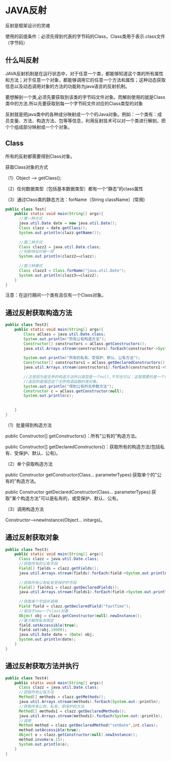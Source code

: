 # JAVA反射

反射是框架设计的灵魂
 
使用的前提条件：必须先得到代表的字节码的Class，Class类用于表示.class文件（字节码）
 
## 什么叫反射

  JAVA反射机制是在运行状态中，对于任意一个类，都能够知道这个类的所有属性和方法；对于任意一个对象，都能够调用它的任意一个方法和属性；这种动态获取信息以及动态调用对象的方法的功能称为java语言的反射机制。

  要想解剖一个类,必须先要获取到该类的字节码文件对象。而解剖使用的就是Class类中的方法.所以先要获取到每一个字节码文件对应的Class类型的对象
  
  反射就是把java类中的各种成分映射成一个个的Java对象。例如：一个类有：成员变量、方法、构造方法、包等等信息，利用反射技术可以对一个类进行解剖，把个个组成部分映射成一个个对象。

## Class

  所有的反射都需要得到Class对象。
  
  获取Class对象的方式
  
  （1）Object ——> getClass();
  
  （2）任何数据类型（包括基本数据类型）都有一个“静态”的class属性
  
  （3）通过Class类的静态方法：forName（String  className）(常用)
  
```java
public class Test{
    public static void main(String[] args){
      //第一种方式  
      java.util.Date date = new java.util.Date();
      Class clazz = date.getClass();
      System.out.println(clazz.getName());
      
      //第二种方式
      Class clazz2 = java.util.Date.class;
      //判断地址时候一样
      System.out.println(clazz2==clazz);
      
      //第三种模式
      Class clazz3 = Class.forName("java.util.Date");
      System.out.println(clazz3==clazz2);
    }
}
```

注意：在运行期间一个类有且仅有一个Class对象。

## 通过反射获取构造方法

```java
public class Test2{
    public static void main(String[] args){
        Class aClass = java.util.Date.class;
        System.out.println("所有公有构造方法");
        Constructor[] constructors = aClass.getConstructors();
        java.util.Arrays.stream(constructors).forEach(constructor->System.out.println(constructor));
        
        System.out.println("所有的私有、受保护、默认、公有方法");
        Constructor[] constructors1 = aClass.getDeclaredConstructors();
        java.util.Arrays.stream(constructors1).forEach(constructors1->System.out.println(constructors1));
        
        //注意因为是无参的构造方法所以类型是一个null,不写也可以：这里需要的是一个参数的类型，切记是类型
        //返回的是描述这个无参构造函数的类对象。
        System.out.println("得到公有的无参数方法");
        Constructor c = aClass.getConstructor(null);
        System.out.println(c);
        
        
    }
}
```

（1）批量得到构造方法

public Constructor[] getConstructors()：所有"公有的"构造方法。

public Constructor[] getDeclaredConstructors()：获取所有的构造方法(包括私有、受保护、默认、公有)。

（2）单个获取构造方法

public Constructor getConstructor(Class... parameterTypes):获取单个的"公有的"构造方法。

public Constructor getDeclaredConstructor(Class... parameterTypes):获取"某个构造方法"可以是私有的，或受保护、默认、公有。

（3）调用构造方法

Constructor-->newInstance(Object... initargs)。

## 通过反射获取对象

```java
public class Test3{
    public static void main(String[] args){
      Class clazz = java.util.Date.class;
      //获取所有的公有字段
      Field[] fields = clazz.getFields();
      java.util.Arrays.stream(fields).forEach(field->System.out.println(field));
      
      //获取所有公有私有受保护的字段
      Field[] fields1 = clazz.getDeclaredFields();
      java.util.Arrays.stream(fields1).forEach(field->System.out.println(field));
      
      //获取单个字段并调用
      Field field = clazz.getDeclaredField("fastTime");
      //相当于new一个clazz对象
      Object obj = clazz.getConstructor(null).newInstance();
      //暴力解除私有限定
      field.setAccessible(true);
      field.set(obj,10000);
      java.util.Date date = (Date) obj;
      System.out.println(date);
    }
}
```

## 通过反射获取方法并执行
```java
public class Test4{
    public static void main(String[] args){
      Class clazz = java.util.Date.class;
      //获取所有公有方法
      Method[] methods = clazz.getMethods();
      java.util.Arrays.stream(methods).forEach(System.out::println);
      //获取所有公有，私有，受保护的方法
      Method[] methods1 = clazz.getDeclaredMethods();
      java.util.Arrays.stream(methods1).forEach(System.out::println);
      //调用
      Method method = clazz.getDeclaredMethod("setDate",int.class);
      method.setAccessible(true);
      Object o = clazz.getConstructor(null).newInstance();
      method.invoke(o,15);
      System.out.println(o);
    }
}
```